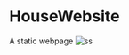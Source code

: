 # HouseWebsite
A static webpage
![ss](https://github.com/Vishva49/HouseWebsite/assets/163314842/a8ad83e4-69cc-4f4e-a90d-0366406c362b)
